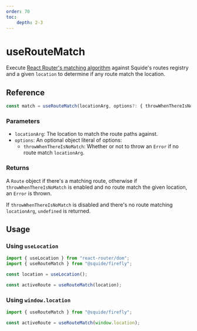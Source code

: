 ```yaml
---
order: 70
toc:
    depth: 2-3
---
```


# useRouteMatch

Execute [React Router's matching algorithm](https://reactrouter.com/en/main/utils/match-routes) against Squide's routes registry and a given `location` to determine if any route match the location.

## Reference

```ts
const match = useRouteMatch(locationArg, options?: { throwWhenThereIsNoMatch? })
```

### Parameters

- `locationArg`: The location to match the route paths against.
- `options`: An optional object literal of options:
    - `throwWhenThereIsNoMatch`: Whether or not to throw an `Error` if no route match `locationArg`.

### Returns

A `Route` object if there's a matching route, otherwise if `throwWhenThereIsNoMatch` is enabled and no route match the given location, an `Error` is thrown.

If `throwWhenThereIsNoMatch` is disabled and there's no route matching `locationArg`, `undefined` is returned.

## Usage

### Using `useLocation`

```ts !#6
import { useLocation } from "react-router/dom";
import { useRouteMatch } from "@squide/firefly";

const location = useLocation();

const activeRoute = useRouteMatch(location);
```

### Using `window.location`

```ts !#3
import { useRouteMatch } from "@squide/firefly";

const activeRoute = useRouteMatch(window.location);
```
